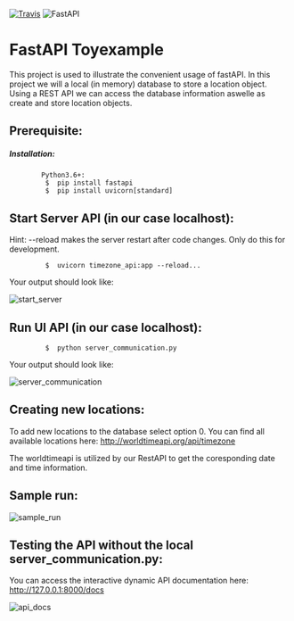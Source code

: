 [![Travis](https://img.shields.io/badge/language-Python-red.svg)]()
![FastAPI](https://img.shields.io/badge/FastAPI-005571?style=for-the-badge&logo=fastapi)


# FastAPI Toyexample
This project is used to illustrate the convenient usage of fastAPI. In this project we will a local (in memory) database to store a location object.
Using a REST API we can access the database information aswelle as create and store location objects.

## Prerequisite:
##### Installation:
```
        Python3.6+:
         $  pip install fastapi
         $  pip install uvicorn[standard]
```
     
## Start Server API (in our case localhost):
Hint: --reload makes the server restart after code changes. Only do this for development.
```
         $  uvicorn timezone_api:app --reload...
```
Your output should look like:

![start_server](https://user-images.githubusercontent.com/32487291/127780680-177ca54f-5d4d-4319-af5e-7b3fa90ab48e.png)

## Run UI API (in our case localhost):
```
         $  python server_communication.py
```
Your output should look like:

![server_communication](https://user-images.githubusercontent.com/32487291/127780664-b4bc0f68-6bed-477e-8a94-bc1b9b459e29.png)

## Creating new locations:
To add new locations to the database select option 0.
You can find all available locations here: http://worldtimeapi.org/api/timezone

The worldtimeapi is utilized by our RestAPI to get the coresponding date and time information.

## Sample run:

![sample_run](https://user-images.githubusercontent.com/32487291/127781009-97038b49-38c8-4983-a270-52a5cd792851.png)

## Testing the API without the local server_communication.py:
You can access the interactive dynamic API documentation here: http://127.0.0.1:8000/docs

![api_docs](https://user-images.githubusercontent.com/32487291/127780858-95a73dc1-a321-4c11-976f-8470bef9628b.png)




